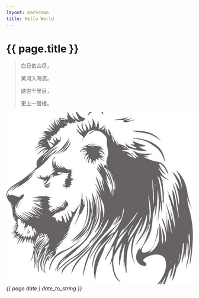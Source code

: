 ```yaml
---
layout: markdown
title: Hello World
---
```


{{ page.title }}
========================

>白日依山尽，  
>
>黄河入海流。  
>
>欲穷千里目，  
>
>更上一层楼。


![lion](/assets/lion.jpg) _{{ page.date | date_to_string }}_ 


